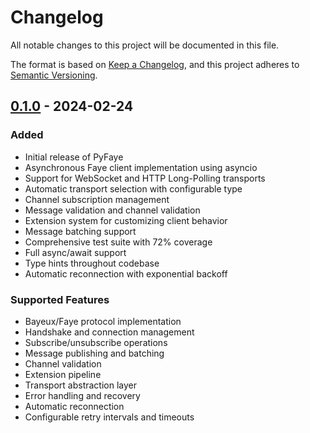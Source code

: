 # Changelog
All notable changes to this project will be documented in this file.

The format is based on [Keep a Changelog](https://keepachangelog.com/en/1.0.0/),
and this project adheres to [Semantic Versioning](https://semver.org/spec/v2.0.0.html).

## [0.1.0] - 2024-02-24

### Added
- Initial release of PyFaye
- Asynchronous Faye client implementation using asyncio
- Support for WebSocket and HTTP Long-Polling transports
- Automatic transport selection with configurable type
- Channel subscription management
- Message validation and channel validation
- Extension system for customizing client behavior
- Message batching support
- Comprehensive test suite with 72% coverage
- Full async/await support
- Type hints throughout codebase
- Automatic reconnection with exponential backoff

### Supported Features
- Bayeux/Faye protocol implementation
- Handshake and connection management
- Subscribe/unsubscribe operations
- Message publishing and batching
- Channel validation
- Extension pipeline
- Transport abstraction layer
- Error handling and recovery
- Automatic reconnection
- Configurable retry intervals and timeouts

[0.1.0]: https://github.com/mwhobrey/pyfaye/releases/tag/v0.1.0 